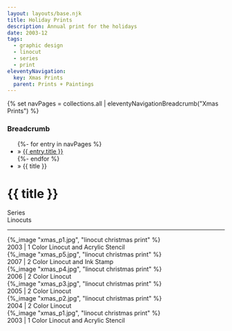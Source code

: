 ```yaml
---
layout: layouts/base.njk
title: Holiday Prints
description: Annual print for the holidays
date: 2003-12
tags:
  - graphic design
  - linocut
  - series
  - print
eleventyNavigation:
  key: Xmas Prints
  parent: Prints + Paintings
---
```


{% set navPages = collections.all | eleventyNavigationBreadcrumb("Xmas Prints") %}
<div class="breadcrumb">
    <h3 class="visually-hidden">Breadcrumb</h3>
    <ul class="nav">
            {%- for entry in navPages %}
        <li class="nav-item"{% if entry.url == page.url %} class="active-breadcrumb"{% endif %}> » <a href="{{ entry.url }}">{{ entry.title }}</a></li>
            {%- endfor %}
        <li class="nav-item"><active-breadcrumb>» {{ title }}</active-breadcrumb></li>
    </ul>
</div>
<div class="container">
    <div class="row"></div>
    <div class="row">
        <div class="col-4 col-4-md col-4-lg">
            <h1>{{ title }}</h1>
            <figcaption>Series</figcaption>
            <figcaption>Linocuts</figcaption>
            <hr>
        </div>
        <div class="col"></div>
        <div class="col-6 col-6-md col-6-lg">
            {%_image "xmas_p1.jpg", "linocut christmas print" %} <figcaption>2003  |  1 Color Linocut and Acrylic Stencil</figcaption>
        </div>
    </div>
    <div class="row">
        <div class="col">{%_image "xmas_p5.jpg", "linocut christmas print" %}<figcaption>2007  |  2 Color Linocut and Ink Stamp</figcaption></div>
        <div class="col">{%_image "xmas_p4.jpg", "linocut christmas print" %}<figcaption>2006  |  2 Color Linocut</figcaption></div>
        <div class="col">{%_image "xmas_p3.jpg", "linocut christmas print" %}<figcaption>2005  |  2 Color Linocut</figcaption></div>
    </div>
    <div class="row">
        <div class="col">{%_image "xmas_p2.jpg", "linocut christmas print" %}<figcaption>2004  |  2 Color Linocut</figcaption></div>
        <div class="col">{%_image "xmas_p1.jpg", "linocut christmas print" %}<figcaption>2003  |  1 Color Linocut and Acrylic Stencil</figcaption></div>
        <div class="col"></div>
    </div>
</div>